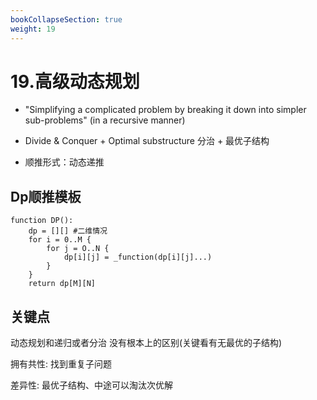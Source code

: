 ```yaml
---
bookCollapseSection: true
weight: 19
---
```


# 19.高级动态规划
* "Simplifying a complicated problem by breaking it down into simpler sub-problems"
(in a recursive manner)

* Divide & Conquer + Optimal substructure  分治 + 最优子结构

* 顺推形式：动态递推

## Dp顺推模板
```$xslt
function DP():
    dp = [][] #二维情况
    for i = 0..M {
        for j = O..N {
            dp[i][j] = _function(dp[i][j]...)
        }
    }
    return dp[M][N]
```

## 关键点
动态规划和递归或者分治 没有根本上的区别(关键看有无最优的子结构)

拥有共性: 找到重复子问题

差异性: 最优子结构、中途可以淘汰次优解

